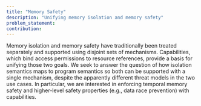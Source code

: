 ```yaml
---
title: "Memory Safety"
description: "Unifying memory isolation and memory safety"
problem_statement: 
contribution: 
---
```


Memory isolation and memory safety have traditionally been treated separately and
supported using disjoint sets of mechanisms.
Capabilities, which bind access permissions to resource references, provide a basis for unifying those two goals.
We seek to answer the question of how isolation semantics maps to program semantics
so both can be supported with a single mechanism, despite the apparently different threat models in the two
use cases.
In particular, we are interested in enforcing temporal memory safety and higher-level safety properties
(e.g., data race prevention) with capabilities.